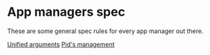 # App managers spec

These are some general spec rules for every app manager out there.

[Unified arguments](./ArgumentsSpec.md)
[Pid's management](./Pids.md)
